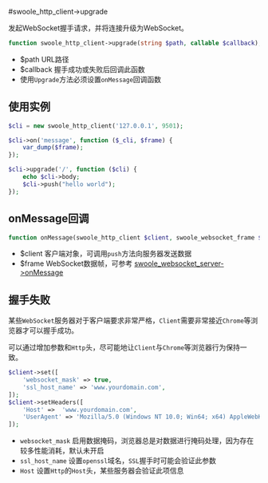 #swoole_http_client->upgrade

发起WebSocket握手请求，并将连接升级为WebSocket。
```php
function swoole_http_client->upgrade(string $path, callable $callback);
```
* $path URL路径
* $callback 握手成功或失败后回调此函数
* 使用`Upgrade`方法必须设置`onMessage`回调函数

使用实例
--------
```php
$cli = new swoole_http_client('127.0.0.1', 9501);

$cli->on('message', function ($_cli, $frame) {
    var_dump($frame);
});

$cli->upgrade('/', function ($cli) {
    echo $cli->body;
    $cli->push("hello world");
});
```

onMessage回调
------
```php
function onMessage(swoole_http_client $client, swoole_websocket_frame $frame);
```
* $client 客户端对象，可调用`push`方法向服务器发送数据
* $frame WebSocket数据帧，可参考 [swoole_websocket_server->onMessage](/wiki/page/402.html)

握手失败
----
某些`WebSocket`服务器对于客户端要求非常严格，`Client`需要非常接近`Chrome`等浏览器才可以握手成功。

可以通过增加参数和`Http`头，尽可能地让`Client`与`Chrome`等浏览器行为保持一致。

```php
$client->set([
	'websocket_mask' => true,
	'ssl_host_name' => 'www.yourdomain.com',
]);
$client->setHeaders([
	'Host' =>  'www.yourdomain.com',
	'UserAgent' => 'Mozilla/5.0 (Windows NT 10.0; Win64; x64) AppleWebKit/537.36 (KHTML, like Gecko) Chrome/63.0.3239.132 Safari/537.36'
]);
```

* `websocket_mask` 启用数据掩码，浏览器总是对数据进行掩码处理，因为存在较多性能消耗，默认未开启
* `ssl_host_name` 设置`openssl`域名，`SSL`握手时可能会验证此参数
* `Host` 设置`Http`的`Host`头，某些服务器会验证此项信息